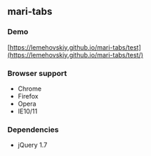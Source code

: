 mari-tabs
-------

### Demo

[https://lemehovskiy.github.io/mari-tabs/test](https://lemehovskiy.github.io/mari-tabs/test/)

### Browser support

* Chrome
* Firefox
* Opera
* IE10/11


### Dependencies

* jQuery 1.7